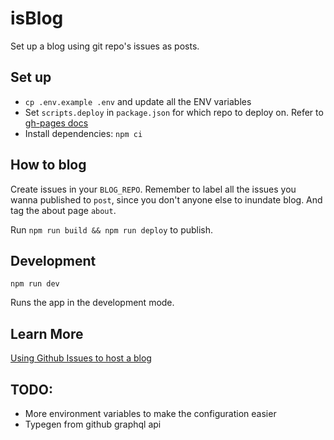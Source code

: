 # isBlog

Set up a blog using git repo's issues as posts.

## Set up

- `cp .env.example .env` and update all the ENV variables
- Set `scripts.deploy` in `package.json` for which repo to deploy on. Refer to [gh-pages docs](https://www.npmjs.com/package/gh-pages)
- Install dependencies: `npm ci`

## How to blog

Create issues in your `BLOG_REPO`. Remember to label all the issues you wanna published to `post`, since you don't anyone else to inundate blog. And tag the about page `about`.

Run `npm run build && npm run deploy` to publish.

## Development

`npm run dev`

Runs the app in the development mode.

## Learn More

[Using Github Issues to host a blog](https://bpceee.github.io/posts/1)

## TODO:

- More environment variables to make the configuration easier
- Typegen from github graphql api

